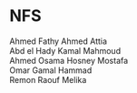 # NFS
Ahmed Fathy Ahmed Attia</br>
Abd el Hady Kamal Mahmoud</br>
Ahmed Osama Hosney Mostafa </br>
Omar Gamal Hammad</br>
Remon Raouf Melika</br>
